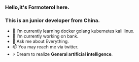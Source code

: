 ### Hello,it's **Formoterol** here.
### This is an junior developer from **China**.
- 🌱 I’m currently learning docker golang kubernetes kali linux.
- 🔭 I’m currently working on bank.
- 💬 Ask me about Everything.
- 📫 You may reach me via twitter.
- ⚡ Dream to realize **General artificial intelligence**.

<!--
**Formoterol/Formoterol** is a ✨ _special_ ✨ repository because its `README.md` (this file) appears on your GitHub profile.

Here are some ideas to get you started:

- 🔭 I’m currently working on ...
- 🌱 I’m currently learning ...
- 👯 I’m looking to collaborate on ...
- 🤔 I’m looking for help with ...
- 💬 Ask me about ...
- 📫 How to reach me: ...
- 😄 Pronouns: ...
- ⚡ Fun fact: ...
-->
